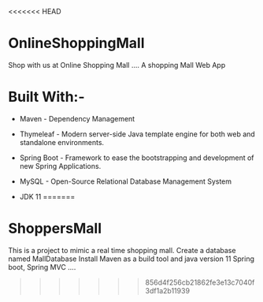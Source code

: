 <<<<<<< HEAD
# OnlineShoppingMall
Shop with us at Online Shopping Mall .... A shopping Mall Web App

# Built With:- 
* Maven - Dependency Management

* Thymeleaf - Modern server-side Java template engine for both web and standalone environments.

* Spring Boot - Framework to ease the bootstrapping and development of new Spring Applications.

* MySQL - Open-Source Relational Database Management System

* JDK 11
=======
# ShoppersMall
This is a project to mimic a real time shopping mall.
Create a database named MallDatabase
Install Maven as a build tool and java version 11
Spring boot, Spring MVC ....

>>>>>>> 856d4f256cb21862fe3e13c7040f3df1a2b11939
